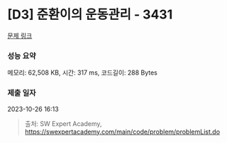 # [D3] 준환이의 운동관리 - 3431 

[문제 링크](https://swexpertacademy.com/main/code/problem/problemDetail.do?contestProbId=AWE_ZXcqAAMDFAV2) 

### 성능 요약

메모리: 62,508 KB, 시간: 317 ms, 코드길이: 288 Bytes

### 제출 일자

2023-10-26 16:13



> 출처: SW Expert Academy, https://swexpertacademy.com/main/code/problem/problemList.do